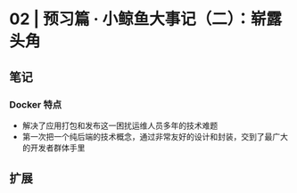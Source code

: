 # 02 | 预习篇 · 小鲸鱼大事记（二）：崭露头角 

## 笔记

### Docker 特点

* 解决了应用打包和发布这一困扰运维人员多年的技术难题
* 第一次把一个纯后端的技术概念，通过非常友好的设计和封装，交到了最广大的开发者群体手里

## 扩展